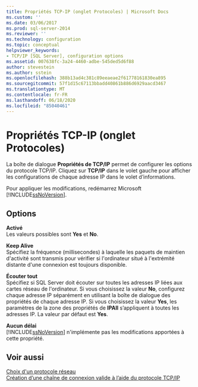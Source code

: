 ```yaml
---
title: Propriétés TCP-IP (onglet Protocoles) | Microsoft Docs
ms.custom: ''
ms.date: 03/06/2017
ms.prod: sql-server-2014
ms.reviewer: ''
ms.technology: configuration
ms.topic: conceptual
helpviewer_keywords:
- TCP/IP [SQL Server], configuration options
ms.assetid: 007638fc-3a24-4460-adbe-545ded5d6f88
author: stevestein
ms.author: sstein
ms.openlocfilehash: 388b13ad4c381c89eeaeae2f61778161830ea895
ms.sourcegitcommit: 57f1d15c67113bbadd40861b886d6929aacd3467
ms.translationtype: MT
ms.contentlocale: fr-FR
ms.lasthandoff: 06/18/2020
ms.locfileid: "85040461"
---
```

# <a name="tcp---ip-properties-protocols-tab"></a>Propriétés TCP-IP (onglet Protocoles)
  La boîte de dialogue **Propriétés de TCP/IP** permet de configurer les options du protocole TCP/IP. Cliquez sur **TCP/IP** dans le volet gauche pour afficher les configurations de chaque adresse IP dans le volet d’informations.  
  
 Pour appliquer les modifications, redémarrez Microsoft [!INCLUDE[ssNoVersion](../../includes/ssnoversion-md.md)].  
  
## <a name="options"></a>Options  
 **Activé**  
 Les valeurs possibles sont **Yes** et **No**.  
  
 **Keep Alive**  
 Spécifiez la fréquence (millisecondes) à laquelle les paquets de maintien d'activité sont transmis pour vérifier si l'ordinateur situé à l'extrémité distante d'une connexion est toujours disponible.  
  
 **Écouter tout**  
 Spécifiez si SQL Server doit écouter sur toutes les adresses IP liées aux cartes réseau de l'ordinateur. Si vous choisissez la valeur **No**, configurez chaque adresse IP séparément en utilisant la boîte de dialogue des propriétés de chaque adresse IP. Si vous choisissez la valeur **Yes**, les paramètres de la zone des propriétés de **IPAll** s’appliquent à toutes les adresses IP. La valeur par défaut est **Yes**.  
  
 **Aucun délai**  
 [!INCLUDE[ssNoVersion](../../includes/ssnoversion-md.md)] n'implémente pas les modifications apportées à cette propriété.  
  
## <a name="see-also"></a>Voir aussi  
 [Choix d'un protocole réseau](../../../2014/tools/configuration-manager/choosing-a-network-protocol.md)   
 [Création d’une chaîne de connexion valide à l’aide du protocole TCP/IP](../../../2014/tools/configuration-manager/creating-a-valid-connection-string-using-tcp-ip.md)  
  
  
